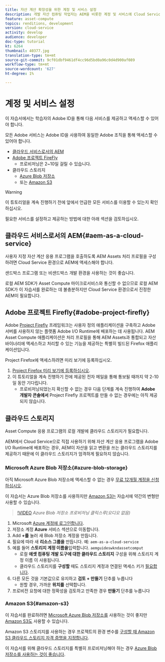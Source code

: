 ```yaml
---
title: 자산 계산 확장성을 위한 계정 및 서비스 설정
description: 개발 자산 컴퓨팅 작업자는 AEM을 비롯한 계정 및 서비스에 Cloud Service, Adobe 프로젝트 파이어플라이로, Microsoft 또는 Amazon에서 제공하는 클라우드 스토리지에 액세스해야 합니다.
feature: asset-compute
topics: renditions, development
version: cloud-service
activity: develop
audience: developer
doc-type: tutorial
kt: 6264
thumbnail: 40377.jpg
translation-type: tm+mt
source-git-commit: 9cf01dbf9461df4cc96d5bd0a96c0d4d900af089
workflow-type: tm+mt
source-wordcount: '627'
ht-degree: 1%

---
```



# 계정 및 서비스 설정

이 자습서에서는 학습자의 Adobe ID을 통해 다음 서비스를 제공하고 액세스할 수 있어야 합니다.

모든 Adobe 서비스는 Adobe ID을 사용하여 동일한 Adobe 조직을 통해 액세스할 수 있어야 합니다.

+ [클라우드 서비스로서의 AEM](#aem-as-a-cloud-service)
+ [Adobe 프로젝트 FireFly](#adobe-project-firefly)
   + 프로비저닝은 2~10일 걸릴 수 있습니다.
+ 클라우드 스토리지
   + [Azure Blob 저장소](https://azure.microsoft.com/en-us/services/storage/blobs/)
   + 또는 [Amazon S3](https://aws.amazon.com/s3/?did=ft_card&amp;trk=ft_card)

>[!WARNING]
>
>이 튜토리얼을 계속 진행하기 전에 앞에서 언급한 모든 서비스를 이용할 수 있는지 확인하십시오.
> 
> 필요한 서비스를 설정하고 제공하는 방법에 대한 아래 섹션을 검토하십시오.

## 클라우드 서비스로서의 AEM{#aem-as-a-cloud-service}

사용자 지정 자산 계산 응용 프로그램을 호출하도록 AEM Assets 처리 프로필을 구성하려면 Cloud Service 환경으로 AEM에 액세스해야 합니다.

샌드박스 프로그램 또는 비샌드박스 개발 환경을 사용하는 것이 좋습니다.

로컬 AEM SDK가 Asset Compute 마이크로서비스와 통신할 수 없으므로 로컬 AEM SDK가 이 자습서를 완료하는 데 불충분하지만 Cloud Service 환경으로서 진정한 AEM이 필요합니다.

## Adobe 프로젝트 Firefly{#adobe-project-firefly}

Adobe [Project Firefly](https://www.adobe.io/apis/experienceplatform/project-firefly.html) 프레임워크는 사용자 정의 애플리케이션을 구축하고 Adobe 서버를 사용하지 않는 플랫폼 Adobe I/O Runtime에 배포하는 데 사용됩니다. AEM Asset Compute 애플리케이션은 처리 프로필을 통해 AEM Assets과 통합되고 자산 바이너리에 액세스하고 처리할 수 있는 기능을 제공하는 특별히 빌드된 Firefox 애플리케이션입니다.

Project Firefox에 액세스하려면 미리 보기에 등록하십시오.

1. [Project Firefox 미리 보기에 등록하십시오](https://adobeio.typeform.com/to/obqgRm).
1. 이 튜토리얼을 계속 진행하기 전에 제공된 전자 메일을 통해 통보될 때까지 약 2-10일 동안 기다립니다.
   + 프로비저닝되었는지 확신할 수 없는 경우 다음 단계를 계속 진행하여 __Adobe 개발자 콘솔에서__ Project Firefly 프로젝트를 만들 수 없는 경우에는 아직 제공되지 [](https://console.adobe.io) 않습니다.

## 클라우드 스토리지

Asset Compute 응용 프로그램의 로컬 개발에 클라우드 스토리지가 필요합니다.

AEM에서 Cloud Service으로 직접 사용하기 위해 자산 계산 응용 프로그램을 Adobe I/O Runtime에 배포하는 경우, AEM이 자산을 읽고 변환을 쓰는 클라우드 스토리지를 제공하기 때문에 이 클라우드 스토리지가 엄격하게 필요하지 않습니다.

### Microsoft Azure Blob 저장소{#azure-blob-storage}

아직 Microsoft Azure Blob 저장소에 액세스할 수 없는 경우 [무료 12개월 계정을 신청하십시오](https://azure.microsoft.com/en-us/free/).

이 자습서는 Azure Blob 저장소를 사용하지만 [Amazon S3는](#amazon-s3) 자습서에 약간의 변형만 사용할 수 있습니다.

>[!VIDEO](https://video.tv.adobe.com/v/40377/?quality=12&learn=on)
_Azure Blob 저장소 프로비저닝 클릭스루(오디오 없음)_


1. Microsoft [Azure 계정에 로그인합니다](https://azure.microsoft.com/en-us/account/).
1. 저장소 계정 __Azure__ 서비스 섹션으로 이동합니다.
1. Add __+를__ 눌러 새 Blob 저장소 계정을 만듭니다.
1. 필요에 따라 새 __리소스 그룹을__ 만듭니다. 예: `aem-as-a-cloud-service`
1. 예를 들어 __스토리지 계정 이름을__&#x200B;입력합니다. `aemguideswkndassetcomput`
   + 로컬 __에셋 컴퓨팅 개발 도구에 대한 클라우드 스토리지__ 구성을 위해 스토리지 계정 이름 [](../develop/environment-variables.md) 이 사용됩니다.
   + 클라우드 스토리지를 __구성할__ 때도 스토리지 계정과 연결된 액세스 키가 [필요합니다](../develop/environment-variables.md).
1. 다른 모든 것을 기본값으로 유지하고 __검토 + 만들기__ 단추를 누릅니다
   + 원할 경우, 가까운 __위치를__ 선택합니다.
1. 프로비전 요청에 대한 정확성을 검토하고 만족한 경우 __만들기__ 단추를 누릅니다

### Amazon S3{#amazon-s3}

이 자습서를 완료하려면 [Microsoft Azure Blob 저장소를](#azure-blob-storage) 사용하는 것이 좋지만 [Amazon S3도](https://aws.amazon.com/s3/?did=ft_card&amp;trk=ft_card) 사용할 수 있습니다.

Amazon S3 스토리지를 사용하는 경우 프로젝트의 환경 변수를 [구성할 때 Amazon S3 클라우드 스토리지 자격 증명을 지정합니다](../develop/environment-variables.md#amazon-s3).

이 자습서를 위해 클라우드 스토리지를 특별히 프로비저닝해야 하는 경우 [Azure Blob 저장소를 사용하는 것이 좋습니다](#azure-blob-storage).
